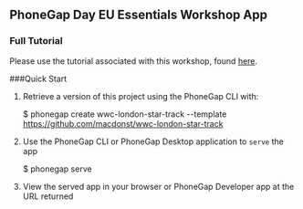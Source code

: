 ## PhoneGap Day EU Essentials Workshop App

### Full Tutorial
Please use the tutorial associated with this workshop, found [here](http://macdonst.github.io/wwc-london-star-track).

###Quick Start

1. Retrieve a version of this project using the PhoneGap CLI with:

      $ phonegap create wwc-london-star-track --template https://github.com/macdonst/wwc-london-star-track

2. Use the PhoneGap CLI or PhoneGap Desktop application to `serve` the app

      $ phonegap serve

3. View the served app in your browser or PhoneGap Developer app at the URL returned
